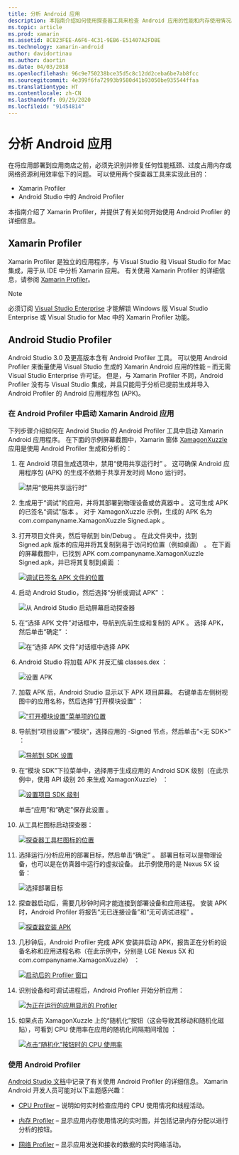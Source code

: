 ```yaml
---
title: 分析 Android 应用
description: 本指南介绍如何使用探查器工具来检查 Android 应用的性能和内存使用情况。
ms.topic: article
ms.prod: xamarin
ms.assetid: 8C823FEE-A6F6-4C31-9EB6-E51407A2FD8E
ms.technology: xamarin-android
author: davidortinau
ms.author: daortin
ms.date: 04/03/2018
ms.openlocfilehash: 96c9e750238bce35d5c8c12dd2ceba6be7ab8fcc
ms.sourcegitcommit: 4e399f6fa72993b9580d41b93050be935544ffaa
ms.translationtype: HT
ms.contentlocale: zh-CN
ms.lasthandoff: 09/29/2020
ms.locfileid: "91454814"
---
```

# <a name="profiling-android-apps"></a>分析 Android 应用

在将应用部署到应用商店之前，必须先识别并修复任何性能瓶颈、过度占用内存或网络资源利用效率低下的问题。 可以使用两个探查器工具来实现此目的：

- Xamarin Profiler 
- Android Studio 中的 Android Profiler

本指南介绍了 Xamarin Profiler，并提供了有关如何开始使用 Android Profiler 的详细信息。

## <a name="xamarin-profiler"></a>Xamarin Profiler

Xamarin Profiler 是独立的应用程序，与 Visual Studio 和 Visual Studio for Mac 集成，用于从 IDE 中分析 Xamarin 应用。 有关使用 Xamarin Profiler 的详细信息，请参阅 [Xamarin Profiler](~/tools/profiler/index.md)。

> [!NOTE]
> 必须订阅 [Visual Studio Enterprise](https://visualstudio.microsoft.com/vs/compare/) 才能解锁 Windows 版 Visual Studio Enterprise 或 Visual Studio for Mac 中的 Xamarin Profiler 功能。

## <a name="android-studio-profiler"></a>Android Studio Profiler

Android Studio 3.0 及更高版本含有 Android Profiler 工具。 可以使用 Android Profiler 来衡量使用 Visual Studio 生成的 Xamarin Android 应用的性能 &ndash; 而无需 Visual Studio Enterprise 许可证。 但是，与 Xamarin Profiler 不同，Android Profiler 没有与 Visual Studio 集成，并且只能用于分析已提前生成并导入 Android Profiler 的 Android 应用程序包 (APK)。

### <a name="launching-a-xamarin-android-app-in-android-profiler"></a>在 Android Profiler 中启动 Xamarin Android 应用

下列步骤介绍如何在 Android Studio 的 Android Profiler 工具中启动 Xamarin Android 应用程序。 在下面的示例屏幕截图中，Xamarin 窗体 [XamagonXuzzle](/samples/xamarin/mobile-samples/liveplayer-xamagonxuzzlelp/) 应用是使用 Android Profiler 生成和分析的：

1. 在 Android 项目生成选项中，禁用“使用共享运行时”  。 这可确保 Android 应用程序包 (APK) 的生成不依赖于共享开发时间 Mono 运行时。

    ![禁用“使用共享运行时”](profiling-images/vswin/01-turn-off-shared-runtime.png)

2. 生成用于“调试”的应用，并将其部署到物理设备或仿真器中  。 这可生成 APK 的已签名“调试”版本  。
    对于 XamagonXuzzle 示例，生成的 APK 名为 com.companyname.XamagonXuzzle Signed.apk   。

3. 打开项目文件夹，然后导航到 bin/Debug  。 在此文件夹中，找到 Signed.apk 版本的应用并将其复制到易于访问的位置（例如桌面）  。 在下面的屏幕截图中，已找到 APK com.companyname.XamagonXuzzle Signed.apk，并已将其复制到桌面  ：

    [![调试已签名 APK 文件的位置](profiling-images/vswin/02-locating-the-debug-apk-sml.png)](profiling-images/vswin/02-locating-the-debug-apk.png#lightbox)

4. 启动 Android Studio，然后选择“分析或调试 APK”  ：

    ![从 Android Studio 启动屏幕启动探查器](profiling-images/vswin/03-android-studio.png)

5. 在“选择 APK 文件”对话框中，导航到先前生成和复制的 APK  。 选择 APK，然后单击“确定”  ： 
    
    ![在“选择 APK 文件”对话框中选择 APK](profiling-images/vswin/04-select-apk-dialog.png)

6. Android Studio 将加载 APK 并反汇编 classes.dex  ：

    ![设置 APK](profiling-images/vswin/05-setting-up-the-apk.png)

7. 加载 APK 后，Android Studio 显示以下 APK 项目屏幕。 右键单击左侧树视图中的应用名称，然后选择“打开模块设置”  ：

    [![“打开模块设置”菜单项的位置](profiling-images/vswin/06-open-module-settings-sml.png)](profiling-images/vswin/06-open-module-settings.png#lightbox)

8. 导航到“项目设置”>“模块”，选择应用的 -Signed 节点，然后单击“&lt;无 SDK&gt;”    ：

    [![导航到 SDK 设置](profiling-images/vswin/07-project-settings-modules-sml.png)](profiling-images/vswin/07-project-settings-modules.png#lightbox)

9. 在“模块 SDK”下拉菜单中，选择用于生成应用的 Android SDK 级别（在此示例中，使用 API 级别 26 来生成 XamagonXuzzle）   ：

    [![设置项目 SDK 级别](profiling-images/vswin/08-project-sdk-level-sml.png)](profiling-images/vswin/08-project-sdk-level.png#lightbox)

    单击“应用”和“确定”保存此设置   。

10. 从工具栏图标启动探查器：

    [![探查器工具栏图标的位置](profiling-images/vswin/09-launch-profiler-sml.png)](profiling-images/vswin/09-launch-profiler.png#lightbox)

11. 选择运行/分析应用的部署目标，然后单击“确定”  。 部署目标可以是物理设备，也可以是在仿真器中运行的虚拟设备。 此示例使用的是 Nexus 5X 设备：

    ![选择部署目标](profiling-images/vswin/10-select-deployment-target.png)

12. 探查器启动后，需要几秒钟时间才能连接到部署设备和应用进程。 安装 APK 时，Android Profiler 将报告“无已连接设备”和“无可调试进程”   。

    [![探查器安装 APK](profiling-images/vswin/11-no-connected-devices-sml.png)](profiling-images/vswin/11-no-connected-devices.png#lightbox)

13. 几秒钟后，Android Profiler 完成 APK 安装并启动 APK，报告正在分析的设备名称和应用进程名称（在此示例中，分别是 LGE Nexus 5X 和 com.companyname.XamagonXuzzle）   ：

    [![启动后的 Profiler 窗口](profiling-images/vswin/12-profiler-starts-sml.png)](profiling-images/vswin/12-profiler-starts.png#lightbox)

14. 识别设备和可调试进程后，Android Profiler 开始分析应用：

    [![为正在运行的应用显示的 Profiler](profiling-images/vswin/13-profiler-running-sml.png)](profiling-images/vswin/13-profiler-running.png#lightbox)

15. 如果点击 XamagonXuzzle 上的“随机化”按钮（这会导致其移动和随机化磁贴），可看到 CPU 使用率在应用的随机化间隔期间增加   ：

    [![点击“随机化”按钮时的 CPU 使用率](profiling-images/vswin/14-tap-randomize-sml.png)](profiling-images/vswin/14-tap-randomize.png#lightbox)

### <a name="using-the-android-profiler"></a>使用 Android Profiler

[Android Studio 文档](https://developer.android.com/studio/profile/android-profiler.html)中记录了有关使用 Android Profiler 的详细信息。
Xamarin Android 开发人员可能对以下主题感兴趣：

- [CPU Profiler](https://developer.android.com/studio/profile/cpu-profiler.html) &ndash; 说明如何实时检查应用的 CPU 使用情况和线程活动。

- [内存 Profiler](https://developer.android.com/studio/profile/memory-profiler.html) &ndash; 显示应用内存使用情况的实时图，并包括记录内存分配以进行分析的按钮。

- [网络 Profiler](https://developer.android.com/studio/profile/network-profiler.html) &ndash; 显示应用发送和接收的数据的实时网络活动。